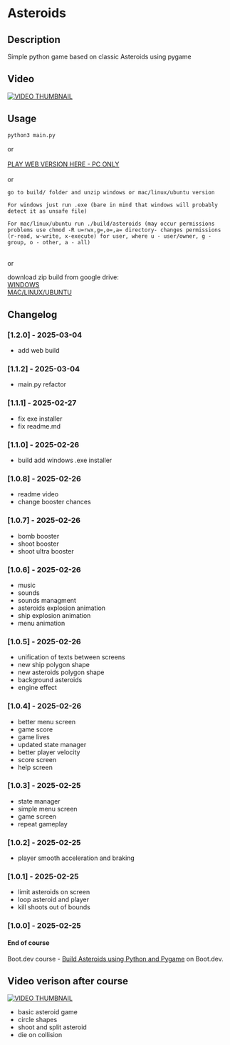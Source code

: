 # Asteroids

## Description
Simple python game based on classic Asteroids using pygame

## Video
[![VIDEO THUMBNAIL](https://i.imgur.com/8W86Bk5.png)](https://youtu.be/8bqs0WMiIw8 "Asteroids - pygame")

## Usage
```cmd
python3 main.py
```
or<br><br>
[PLAY WEB VERSION HERE - PC ONLY](https://kstrzebicka.pl/games/asteroids/)
<br><br>
or
<br>
```
go to build/ folder and unzip windows or mac/linux/ubuntu version

For windows just run .exe (bare in mind that windows will probably detect it as unsafe file)

For mac/linux/ubuntu run ./build/asteroids (may occur permissions problems use chmod -R u=rwx,g=,o=,a= directory- changes permissions (r-read, w-write, x-execute) for user, where u - user/owner, g - group, o - other, a - all)
```

<br>or<br>

download zip build from google drive:
<br>
[WINDOWS](https://drive.google.com/file/d/1rJIsK0yaqloCIZEY_RfAdxB0SDXXrs75/view?usp=drive_link)
<br>
[MAC/LINUX/UBUNTU](https://drive.google.com/file/d/1QPEgHJmWxSXG57vBPMrdKMRkiVLZ7JW_/view?usp=drive_link)

## Changelog
### [1.2.0] - 2025-03-04
* add web build

### [1.1.2] - 2025-03-04
* main.py refactor

### [1.1.1] - 2025-02-27
* fix exe installer
* fix readme.md

### [1.1.0] - 2025-02-26
* build add windows .exe installer

### [1.0.8] - 2025-02-26
* readme video
* change booster chances

### [1.0.7] - 2025-02-26
* bomb booster
* shoot booster
* shoot ultra booster

### [1.0.6] - 2025-02-26
* music
* sounds
* sounds managment
* asteroids explosion animation
* ship explosion animation
* menu animation


### [1.0.5] - 2025-02-26
* unification of texts between screens
* new ship polygon shape
* new asteroids polygon shape
* background asteroids
* engine effect

### [1.0.4] - 2025-02-26
* better menu screen
* game score
* game lives
* updated state manager
* better player velocity
* score screen
* help screen

### [1.0.3] - 2025-02-25
* state manager
* simple menu screen
* game screen
* repeat gameplay

### [1.0.2] - 2025-02-25
* player smooth acceleration and braking

### [1.0.1] - 2025-02-25
* limit asteroids on screen
* loop asteroid and player
* kill shoots out of bounds

### [1.0.0] - 2025-02-25
#### End of course
Boot.dev course - [Build Asteroids using Python and Pygame](https://www.boot.dev/courses/build-asteroids-python) on Boot.dev.
## Video verison after course
[![VIDEO THUMBNAIL](https://i.imgur.com/UpB0PIq.png)](https://youtu.be/iR34R2s0oC0 "Asteroids - pygame")

* basic asteroid game
* circle shapes
* shoot and split asteroid
* die on collision